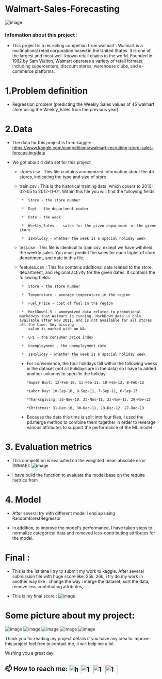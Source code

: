 # Walmart-Sales-Forecasting
![image](https://github.com/this1shung/Walmart-Sales-Forecasting/assets/126255184/d23f85af-a23b-43c8-9846-5ae2be866214)
### Infomation about this project : 
 - This project is a recruiting competion from walmart : Walmart is a multinational retail corporation based in the United States. It is one of the largest and most well-known retail chains in the world. Founded in 1962 by Sam Walton, Walmart operates a variety of retail formats, including supercenters, discount stores, warehouse clubs, and e-commerce platforms. 

# 1.Problem definition 

 - Regression problem (predicting the Weekly_Sales values of 45 walmart store using the Weekly_Sales from the previous year)

# 2.Data 

 - The data for this project is from kaggle: https://www.kaggle.com/competitions/walmart-recruiting-store-sales-forecasting/data
 
 - We got about 4 data set for this project

   + stores.csv : This file contains anonymized information about the 45 stores, indicating the type and size of store

   + train.csv : This is the historical training data, which covers to 2010-02-05 to 2012-11-01. Within this file you will find the following fields

          *  Store - the store number

          *  Dept - the department number

          *  Date - the week

          *  Weekly_Sales -  sales for the given department in the given store

          *  IsHoliday - whether the week is a special holiday week

   + test.csv :  This file is identical to train.csv, except we have withheld the weekly sales. You must predict the sales for each triplet of store, department, and date in this file.
  
   + features.csv : This file contains additional data related to the store, department, and regional activity for the given dates. It contains the following fields:

          *  Store - the store number

          *  Temperature - average temperature in the region

          *  Fuel_Price - cost of fuel in the region

          *  MarkDown1-5 - anonymized data related to promotional markdowns that Walmart is running. MarkDown data is only available after Nov 2011, and is not available for all stores all the time. Any missing 
             value is marked with an NA.

          *  CPI - the consumer price index

          *  Unemployment - the unemployment rate

          *  IsHoliday - whether the week is a special holiday week

     + For convenience, the four holidays fall within the following weeks in the dataset (not all holidays are in the data) so I have to added another columns to specific the holiday 

           *Super Bowl: 12-Feb-10, 11-Feb-11, 10-Feb-12, 8-Feb-13

           *Labor Day: 10-Sep-10, 9-Sep-11, 7-Sep-12, 6-Sep-13

           *Thanksgiving: 26-Nov-10, 25-Nov-11, 23-Nov-12, 29-Nov-13

           *Christmas: 31-Dec-10, 30-Dec-11, 28-Dec-12, 27-Dec-13
      + Because the data this time is split into four files, I used the pd.merge method to combine them together in order to leverage various attributes to support the performance of the ML model


# 3. Evaluation metrics  
  
  - This competition is evaluated on the weighted mean absolute error (WMAE):
    ![image](https://github.com/this1shung/Walmart-Sales-Forecasting/assets/126255184/398187e3-2607-4922-a9d1-a8802f5e518d)
  
  - I have build the function to evaluate the model base on the require metrics from

# 4. Model
  
  - After several try with different model I end up using RandomforestRegressor

  - In addition, to improve the model's performance, I have taken steps to normalize categorical data and removed less-contributing attributes for the model.

# Final :

- This is the 1st time i try to submit my work to kaggle. After several submission file with huge score like, 25k, 26k, i try do my work in another way like : change the way i merge the dataset, sort the data, remove less contributing attributes,......

- This is my final score :
  ![image](https://github.com/this1shung/Walmart-Sales-Forecasting/assets/126255184/ef82aba3-ec95-44f8-a53b-2d1b7f4684e0)

# Some picture about my project: 
![image](https://github.com/this1shung/Walmart-Sales-Forecasting/assets/126255184/66315393-e81f-44f9-8529-22ac0bca71e9)
![image](https://github.com/this1shung/Walmart-Sales-Forecasting/assets/126255184/5f5f817e-42a5-47e6-969e-9f9669ad41eb)
![image](https://github.com/this1shung/Walmart-Sales-Forecasting/assets/126255184/4e4cd805-a7a3-48ac-ad5a-d3abb97f2078)
![image](https://github.com/this1shung/Walmart-Sales-Forecasting/assets/126255184/daec502f-ef5b-4521-83dd-26b05f49761a)
![image](https://github.com/this1shung/Walmart-Sales-Forecasting/assets/126255184/ccb0b10c-8468-4121-9e6c-a58438c1a8f3)

Thank you for reading my project details if you have any idea to improve this project feel free to contact me, it will help me a lot. 

Wishing you a great day!

## 📫 How to reach me: <a href="https://hungmondaypkm@gmail.com" target="blank"><img align="center" src="https://img.icons8.com/color/48/000000/gmail--v2.png" alt="hungmondaypkm@gmail.com" height="30" width="40" /></a><a href="https://www.facebook.com/profile.php?id=100009216758210" target="blank"><img align="center" src="https://raw.githubusercontent.com/rahuldkjain/github-profile-readme-generator/master/src/images/icons/Social/facebook.svg" alt="1" height="30" width="40" /></a><a href="https://twitter.com/gnuhmonday" target="blank"><img align="center" src="https://raw.githubusercontent.com/rahuldkjain/github-profile-readme-generator/master/src/images/icons/Social/twitter.svg" alt="1" height="30" width="40" /></a><a href="https://www.linkedin.com/in/quang-h%C6%B0ng-l%C3%AA-989610293/" target="blank"><img align="center" src="https://raw.githubusercontent.com/rahuldkjain/github-profile-readme-generator/master/src/images/icons/Social/linked-in-alt.svg" alt="1" height="30" width="40" /></a>






    
  
     




